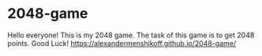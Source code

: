 # 2048-game
Hello everyone! This is my 2048 game. The task of this game is to get 2048 points. Good Luck!
https://alexandermenshikoff.github.io/2048-game/
